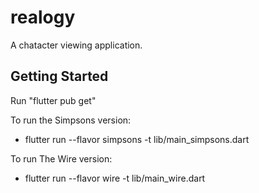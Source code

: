 # realogy

A chatacter viewing application.

## Getting Started

Run "flutter pub get"

To run the Simpsons version:
- flutter run --flavor simpsons -t lib/main_simpsons.dart

To run The Wire version:
- flutter run --flavor wire -t lib/main_wire.dart
